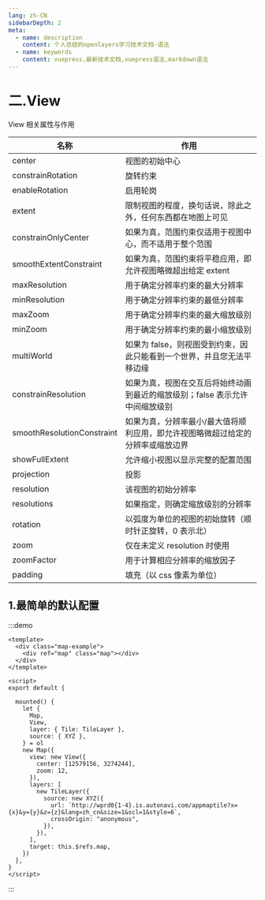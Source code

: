 ```yaml
---
lang: zh-CN
sidebarDepth: 2
meta:
  - name: description
    content: 个人总结的openlayers学习技术文档-语法
  - name: keywords
    content: vuepress,最新技术文档,vuepress语法,markdown语法
---
```


# 二.View

View 相关属性与作用

| 名称                       | 作用                                                                            |
| -------------------------- | ------------------------------------------------------------------------------- |
| center                     | 视图的初始中心                                                                  |
| constrainRotation          | 旋转约束                                                                        |
| enableRotation             | 启用轮岗                                                                        |
| extent                     | 限制视图的程度，换句话说，除此之外，任何东西都在地图上可见                      |
| constrainOnlyCenter        | 如果为真，范围约束仅适用于视图中心，而不适用于整个范围                          |
| smoothExtentConstraint     | 如果为真，范围约束将平稳应用，即允许视图略微超出给定 extent                     |
| maxResolution              | 用于确定分辨率约束的最大分辨率                                                  |
| minResolution              | 用于确定分辨率约束的最低分辨率                                                  |
| maxZoom                    | 用于确定分辨率约束的最大缩放级别                                                |
| minZoom                    | 用于确定分辨率约束的最小缩放级别                                                |
| multiWorld                 | 如果为 false，则视图受到约束，因此只能看到一个世界，并且您无法平移边缘          |
| constrainResolution        | 如果为真，视图在交互后将始终动画到最近的缩放级别；false 表示允许中间缩放级别    |
| smoothResolutionConstraint | 如果为真，分辨率最小/最大值将顺利应用，即允许视图略微超过给定的分辨率或缩放边界 |
| showFullExtent             | 允许缩小视图以显示完整的配置范围                                                |
| projection                 | 投影                                                                            |
| resolution                 | 该视图的初始分辨率                                                              |
| resolutions                | 如果指定，则确定缩放级别的分辨率                                                |
| rotation                   | 以弧度为单位的视图的初始旋转（顺时针正旋转，0 表示北）                          |
| zoom                       | 仅在未定义 resolution 时使用                                                    |
| zoomFactor                 | 用于计算相应分辨率的缩放因子                                                    |
| padding                    | 填充（以 css 像素为单位）                                                       |

## 1.最简单的默认配置

:::demo

```vue
<template>
  <div class="map-example">
    <div ref="map" class="map"></div>
  </div>
</template>

<script>
export default {
  
  mounted() {
    let {
      Map,
      View,
      layer: { Tile: TileLayer },
      source: { XYZ },
    } = ol
    new Map({
      view: new View({
        center: [12579156, 3274244],
        zoom: 12,
      }),
      layers: [
        new TileLayer({
          source: new XYZ({
            url: `http://wprd0{1-4}.is.autonavi.com/appmaptile?x={x}&y={y}&z={z}&lang=zh_cn&size=1&scl=1&style=6`,
            crossOrigin: "anonymous",
          }),
        }),
      ],
      target: this.$refs.map,
    })
  },
}
</script>
```

:::
